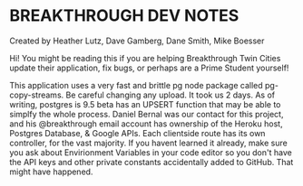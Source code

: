 # BREAKTHROUGH DEV NOTES
Created by Heather Lutz, Dave Gamberg, Dane Smith, Mike Boesser

Hi! You might be reading this if you are helping Breakthrough Twin Cities update their application, fix bugs, or perhaps are a Prime Student yourself!

This application uses a very fast and brittle pg node package called pg-copy-streams. Be careful changing any upload. It took us 2 days. As of writing, postgres is 9.5 beta has an UPSERT function that may be able to simplfy the whole process.
Daniel Bernal was our contact for this project, and his @breakthrough email account has ownership of the Heroku host, Postgres Database, & Google APIs. 
Each clientside route has its own controller, for the vast majority. 
If you havent learned it already, make sure you ask about Envirionment Variables in your code editor so you don't have the API keys and other private constants accidentally added to GitHub. That might have happened.
